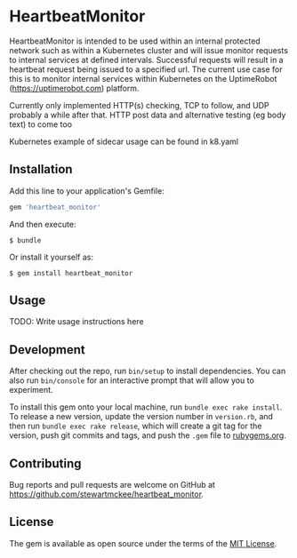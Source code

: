 # HeartbeatMonitor

HeartbeatMonitor is intended to be used within an internal protected network such as within a Kubernetes cluster and will issue monitor requests to internal services at defined intervals.  Successful requests will result in a heartbeat request being issued to a specified url.  The current use case for this is to monitor internal services within Kubernetes on the UptimeRobot (https://uptimerobot.com) platform.

Currently only implemented HTTP(s) checking, TCP to follow, and UDP probably a while after that.  HTTP post data and alternative testing (eg body text) to come too

Kubernetes example of sidecar usage can be found in k8.yaml

## Installation

Add this line to your application's Gemfile:

```ruby
gem 'heartbeat_monitor'
```

And then execute:

    $ bundle

Or install it yourself as:

    $ gem install heartbeat_monitor

## Usage

TODO: Write usage instructions here

## Development

After checking out the repo, run `bin/setup` to install dependencies. You can also run `bin/console` for an interactive prompt that will allow you to experiment.

To install this gem onto your local machine, run `bundle exec rake install`. To release a new version, update the version number in `version.rb`, and then run `bundle exec rake release`, which will create a git tag for the version, push git commits and tags, and push the `.gem` file to [rubygems.org](https://rubygems.org).

## Contributing

Bug reports and pull requests are welcome on GitHub at https://github.com/stewartmckee/heartbeat_monitor.

## License

The gem is available as open source under the terms of the [MIT License](https://opensource.org/licenses/MIT).
